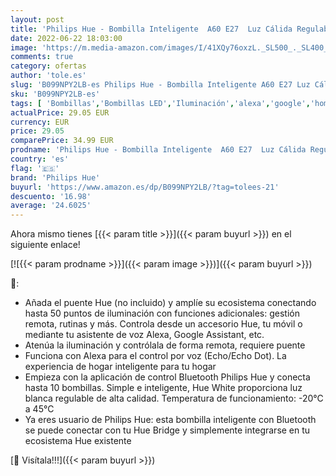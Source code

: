 ```yaml
---
layout: post
title: 'Philips Hue - Bombilla Inteligente  A60 E27  Luz Cálida Regulable  10. 5W  Compatible con Alexa y Google Home - Pack de 2 Bombillas LED Inteligentes  929002469205 '
date: 2022-06-22 18:03:00
image: 'https://m.media-amazon.com/images/I/41XQy76oxzL._SL500_._SL400_.jpg'
comments: true
category: ofertas
author: 'tole.es'
slug: 'B099NPY2LB-es Philips Hue - Bombilla Inteligente A60 E27 Luz Cálida...'
sku: 'B099NPY2LB-es'
tags: [ 'Bombillas','Bombillas LED','Iluminación','alexa','google','home','hue','philips','philips hue','🇪🇸', ]
actualPrice: 29.05 EUR
currency: EUR
price: 29.05
comparePrice: 34.99 EUR
prodname: 'Philips Hue - Bombilla Inteligente  A60 E27  Luz Cálida Regulable  10. 5W  Compatible con Alexa y Google Home - Pack de 2 Bombillas LED Inteligentes  929002469205 '
country: 'es'
flag: '🇪🇸'
brand: 'Philips Hue'
buyurl: 'https://www.amazon.es/dp/B099NPY2LB/?tag=tolees-21'
descuento: '16.98'
average: '24.6025'
---
```


Ahora mismo tienes [{{< param title >}}]({{< param buyurl >}}) en el siguiente enlace!

[![{{< param prodname >}}]({{< param image >}})]({{< param buyurl >}})

🔎:

- Añada el puente Hue (no incluido) y amplíe su ecosistema conectando hasta 50 puntos de iluminación con funciones adicionales: gestión remota, rutinas y más. Controla desde un accesorio Hue, tu móvil o mediante tu asistente de voz Alexa, Google Assistant, etc.
- Atenúa la iluminación y contrólala de forma remota, requiere puente
- Funciona con Alexa para el control por voz (Echo/Echo Dot). La experiencia de hogar inteligente para tu hogar
- Empieza con la aplicación de control Bluetooth Philips Hue y conecta hasta 10 bombillas. Simple e inteligente, Hue White proporciona luz blanca regulable de alta calidad. Temperatura de funcionamiento: -20°C a 45°C
- Ya eres usuario de Philips Hue: esta bombilla inteligente con Bluetooth se puede conectar con tu Hue Bridge y simplemente integrarse en tu ecosistema Hue existente

[🛒 Visítala!!!]({{< param buyurl >}})
